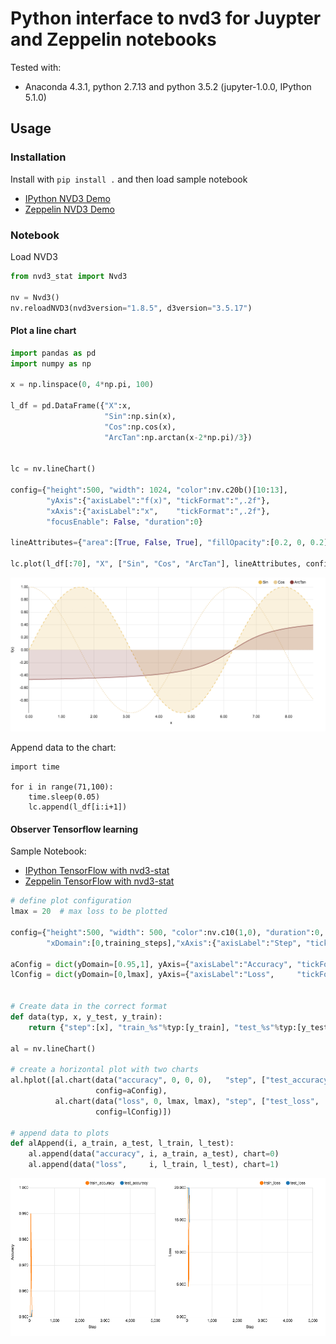 # Python interface to nvd3 for Juypter and Zeppelin notebooks

Tested with:

- Anaconda 4.3.1, python 2.7.13 and python 3.5.2 (jupyter-1.0.0, IPython 5.1.0)


## Usage

### Installation

Install with `pip install .` and then load sample notebook 
    
- [IPython NVD3 Demo](notebooks/NVD3%20Demo.ipynb.ipynb)
- [Zeppelin NVD3 Demo](Zeppelin-Nvd3-Demo.json)


### Notebook

Load NVD3

```python
from nvd3_stat import Nvd3

nv = Nvd3()
nv.reloadNVD3(nvd3version="1.8.5", d3version="3.5.17")
```

#### Plot a line chart

```python
import pandas as pd
import numpy as np

x = np.linspace(0, 4*np.pi, 100)

l_df = pd.DataFrame({"X":x,
                     "Sin":np.sin(x), 
                     "Cos":np.cos(x), 
                     "ArcTan":np.arctan(x-2*np.pi)/3})


lc = nv.lineChart()

config={"height":500, "width": 1024, "color":nv.c20b()[10:13], 
        "yAxis":{"axisLabel":"f(x)", "tickFormat":",.2f"}, 
        "xAxis":{"axisLabel":"x",    "tickFormat":",.2f"},
        "focusEnable": False, "duration":0}
        
lineAttributes={"area":[True, False, True], "fillOpacity":[0.2, 0, 0.2], "style":["dashed", "dotted", None]}

lc.plot(l_df[:70], "X", ["Sin", "Cos", "ArcTan"], lineAttributes, config)

```

![line](images/line.gif)

Append data to the chart:
```
import time

for i in range(71,100):
    time.sleep(0.05)
    lc.append(l_df[i:i+1])
```


#### Observer Tensorflow learning

Sample Notebook:

- [IPython TensorFlow with nvd3-stat](notebooks/TensorFlow%20with%20nvd3-stat.ipynb)
- [Zeppelin  TensorFlow with nvd3-stat](notebooks/Tensorflow%20tests.json)

```python
# define plot configuration
lmax = 20  # max loss to be plotted

config={"height":500, "width": 500, "color":nv.c10(1,0), "duration":0,
        "xDomain":[0,training_steps],"xAxis":{"axisLabel":"Step", "tickFormat":",d"} }

aConfig = dict(yDomain=[0.95,1], yAxis={"axisLabel":"Accuracy", "tickFormat":",.3f"}, **config)
lConfig = dict(yDomain=[0,lmax], yAxis={"axisLabel":"Loss",     "tickFormat":",.3f"}, **config)


# Create data in the correct format
def data(typ, x, y_test, y_train):
    return {"step":[x], "train_%s"%typ:[y_train], "test_%s"%typ:[y_test]}

al = nv.lineChart()

# create a horizontal plot with two charts
al.hplot([al.chart(data("accuracy", 0, 0, 0),   "step", ["test_accuracy", "train_accuracy"], 
                   config=aConfig),
          al.chart(data("loss", 0, lmax, lmax), "step", ["test_loss",     "train_loss"    ], 
                   config=lConfig)])

# append data to plots
def alAppend(i, a_train, a_test, l_train, l_test):
    al.append(data("accuracy", i, a_train, a_test), chart=0)
    al.append(data("loss",     i, l_train, l_test), chart=1)
```

![tensorflow](images/tensorflow.gif)
